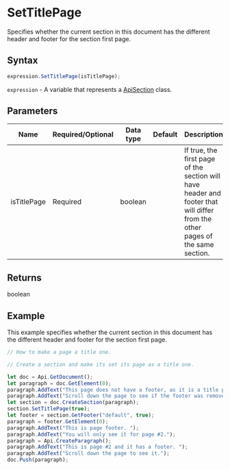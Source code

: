 # SetTitlePage

Specifies whether the current section in this document has the different header and footer for the section first page.

## Syntax

```javascript
expression.SetTitlePage(isTitlePage);
```

`expression` - A variable that represents a [ApiSection](../ApiSection.md) class.

## Parameters

| **Name** | **Required/Optional** | **Data type** | **Default** | **Description** |
| ------------- | ------------- | ------------- | ------------- | ------------- |
| isTitlePage | Required | boolean |  | If true, the first page of the section will have header and footer that will differ from the other pages of the same section. |

## Returns

boolean

## Example

This example specifies whether the current section in this document has the different header and footer for the section first page.

```javascript editor-docx
// How to make a page a title one.

// Create a section and make its set its page as a title one.

let doc = Api.GetDocument();
let paragraph = doc.GetElement(0);
paragraph.AddText("This page does not have a footer, as it is a title page. ");
paragraph.AddText("Scroll down the page to see if the footer was removed.");
let section = doc.CreateSection(paragraph);
section.SetTitlePage(true);
let footer = section.GetFooter("default", true);
paragraph = footer.GetElement(0);
paragraph.AddText("This is page footer. ");
paragraph.AddText("You will only see it for page #2.");
paragraph = Api.CreateParagraph();
paragraph.AddText("This is page #2 and it has a footer. ");
paragraph.AddText("Scroll down the page to see it.");
doc.Push(paragraph);
```
